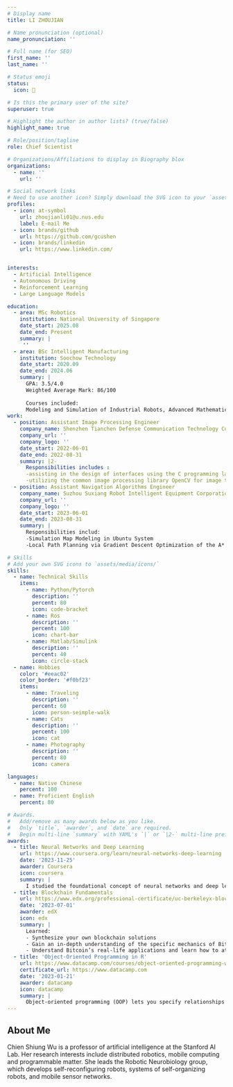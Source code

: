 ```yaml
---
# Display name
title: LI ZHOUJIAN

# Name pronunciation (optional)
name_pronunciation: ''

# Full name (for SEO)
first_name: ''
last_name: ''

# Status emoji
status:
  icon: 👋

# Is this the primary user of the site?
superuser: true

# Highlight the author in author lists? (true/false)
highlight_name: true

# Role/position/tagline
role: Chief Scientist

# Organizations/Affiliations to display in Biography blox
organizations:
  - name: ''
    url: ''

# Social network links
# Need to use another icon? Simply download the SVG icon to your `assets/media/icons/` folder.
profiles:
  - icon: at-symbol
    url: zhoujianli01@u.nus.edu
    label: E-mail Me
  - icon: brands/github
    url: https://github.com/gcushen
  - icon: brands/linkedin
    url: https://www.linkedin.com/


interests:
  - Artificial Intelligence
  - Autonomous Driving
  - Reinforcement Learning
  - Large Language Models

education:
  - area: MSc Robotics
    institution: National University of Singapore
    date_start: 2025.08
    date_end: Present
    summary: |
     ''
  - area: BSc Intelligent Manufacturing
    institution: Soochow Technology
    date_start: 2020.09
    date_end: 2024.06
    summary: |
      GPA: 3.5/4.0
      Weighted Average Mark: 86/100
      
      Courses included:
      Modeling and Simulation of Industrial Robots, Advanced Mathematics I-2, Robotics, Industrial Internet, Java Programming, Intelligent Manufacturing Information System, Intelligent Sensing, Linear Algebra , Artificial Intelligence, PLC & Electric Control etc.
work:
  - position: Assistant Image Processing Engineer
    company_name: Shenzhen Tianchen Defense Communication Technology Corporation
    company_url: ''
    company_logo: ''
    date_start: 2022-06-01
    date_end: 2022-08-31
    summary: |2-
      Responsibilities includes :
      -assisting in the design of interfaces using the C programming language
      -utilizing the common image processing library OpenCV for image training.
  - position: Assistant Navigation Algorithms Engineer
    company_name: Suzhou Suxiang Robot Intelligent Equipment Corporation
    company_url: ''
    company_logo: ''
    date_start: 2023-06-01
    date_end: 2023-08-31
    summary: |
      Responsibilities includ:
      -Simulation Map Modeling in Ubuntu System 
      -Local Path Planning via Gradient Descent Optimization of the A* Algorithm.

# Skills
# Add your own SVG icons to `assets/media/icons/`
skills:
  - name: Technical Skills
    items:
      - name: Python/Pytorch
        description: ''
        percent: 80
        icon: code-bracket
      - name: Ros
        description: ''
        percent: 100
        icon: chart-bar
      - name: Matlab/Simulink
        description: ''
        percent: 40
        icon: circle-stack
  - name: Hobbies
    color: '#eeac02'
    color_border: '#f0bf23'
    items:
      - name: Traveling
        description: ''
        percent: 60
        icon: person-seimple-walk
      - name: Cats
        description: ''
        percent: 100
        icon: cat
      - name: Photography
        description: ''
        percent: 80
        icon: camera

languages:
  - name: Native Chinese
    percent: 100
  - name: Proficient English
    percent: 80

# Awards.
#   Add/remove as many awards below as you like.
#   Only `title`, `awarder`, and `date` are required.
#   Begin multi-line `summary` with YAML's `|` or `|2-` multi-line prefix and indent 2 spaces below.
awards:
  - title: Neural Networks and Deep Learning
    url: https://www.coursera.org/learn/neural-networks-deep-learning
    date: '2023-11-25'
    awarder: Coursera
    icon: coursera
    summary: |
      I studied the foundational concept of neural networks and deep learning. By the end, I was familiar with the significant technological trends driving the rise of deep learning; build, train, and apply fully connected deep neural networks; implement efficient (vectorized) neural networks; identify key parameters in a neural network’s architecture; and apply deep learning to your own applications.
  - title: Blockchain Fundamentals
    url: https://www.edx.org/professional-certificate/uc-berkeleyx-blockchain-fundamentals
    date: '2023-07-01'
    awarder: edX
    icon: edx
    summary: |
      Learned:
      - Synthesize your own blockchain solutions
      - Gain an in-depth understanding of the specific mechanics of Bitcoin
      - Understand Bitcoin’s real-life applications and learn how to attack and destroy Bitcoin, Ethereum, smart contracts and Dapps, and alternatives to Bitcoin’s Proof-of-Work consensus algorithm
  - title: 'Object-Oriented Programming in R'
    url: https://www.datacamp.com/courses/object-oriented-programming-with-s3-and-r6-in-r
    certificate_url: https://www.datacamp.com
    date: '2023-01-21'
    awarder: datacamp
    icon: datacamp
    summary: |
      Object-oriented programming (OOP) lets you specify relationships between functions and the objects that they can act on, helping you manage complexity in your code. This is an intermediate level course, providing an introduction to OOP, using the S3 and R6 systems. S3 is a great day-to-day R programming tool that simplifies some of the functions that you write. R6 is especially useful for industry-specific analyses, working with web APIs, and building GUIs.
---
```


## About Me

Chien Shiung Wu is a professor of artificial intelligence at the Stanford AI Lab. Her research interests include distributed robotics, mobile computing and programmable matter. She leads the Robotic Neurobiology group, which develops self-reconfiguring robots, systems of self-organizing robots, and mobile sensor networks.
